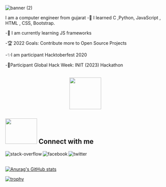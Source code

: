 ![banner (2)](https://user-images.githubusercontent.com/66365538/165345615-f2de52f7-2822-4d82-8c0c-13060b8a87fa.png)

<!-- ### Hello World 👋 -->
I am a computer engineer from gujarat
-📖 I learned C ,Python, JavaScript , HTML , CSS, Bootstrap.

-🌱 I am currently learning JS frameworks

-🏆 2022 Goals: Contribute more to Open Source Projects

-✨I am participant Hacktoberfest 2020

-🌟Participant Global Hack Week: INIT (2023) Hackathon
<br>
<br>



<div id="header" align="center">
    <img src="https://media.giphy.com/media/M9gbBd9nbDrOTu1Mqx/giphy.gif" width="100"/>
</div> 

<!-- ![](https://komarev.com/ghpvc/?username=bhagirath1312) -->
<!-- ![](https://komarev.com/ghpvc/?username=your-github-bhagirath1312&color=green) -->
## <img height="80" width="100" src="https://raw.githubusercontent.com/innng/innng/master/assets/kyubey.gif"/> Connect with me

[<img align="left" alt="stack-overflow" src="https://img.shields.io/badge/stack%20overflow-FE7A16?logo=stack-overflow&logoColor=white&style=for-the-badge" />](https://stackoverflow.com/users/15128628/bhatti-bhagirath?tab=profile)
[<img align="left" alt="facebook" src="https://img.shields.io/badge/facebook-%231877F2.svg?&style=for-the-badge&logo=facebook&logoColor=white" />](https://www.facebook.com/bhatti.bhagirath.7/)
[<img align="left" alt="twitter" src="https://img.shields.io/badge/twitter-%231DA1F2.svg?&style=for-the-badge&logo=twitter&logoColor=white" />](https://twitter.com/BhagirathBhatti)
<br>
<br>
<!-- ![Spotify recently played](https://spotify-recently-played-readme.vercel.app/api?user=iozl7u3i3m6uey17cogf5mu4z) -->


[![Anurag's GitHub stats](https://github-readme-stats.vercel.app/api?username=bhagirath1312&theme=onedark)](https://github.com/anuraghazra/github-readme-stats)
<br>
<!-- [![trophy](https://github-profile-trophy.vercel.app/?username=bhagirath1312)](https://github.com/ryo-ma/github-profile-trophy) -->
[![trophy](https://github-profile-trophy.vercel.app/?username=bhagirath1312&theme=onedark)](https://github.com/ryo-ma/github-profile-trophy)
<!-- <a href="https://app.daily.dev/Bhagirath1312"><img src="https://api.daily.dev/devcards/cd5f566f30fc4a0c8be6fa659d48a934.png?r=mmb" width="100" alt="Bhatti Bhagirath's Dev Card"/></a> -->


<!--START_SECTION:waka-->

<!--END_SECTION:waka-->
